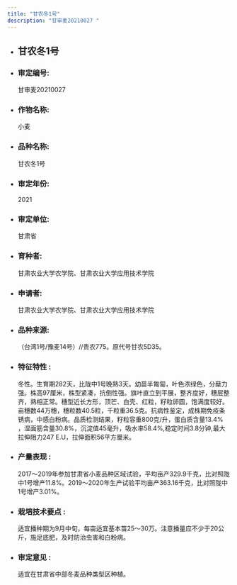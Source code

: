 ```yaml
---
title: "甘农冬1号"
description: "甘审麦20210027 "
---
```

* ## 甘农冬1号
* ###  审定编号:  
   甘审麦20210027 

*  ### 作物名称:  
   小麦

*   ###  品种名称: 
    甘农冬1号

*   ### 审定年份: 
    2021

*   ### 审定单位:  
    甘肃省

*   ### 育种者:  
    甘肃农业大学农学院、甘肃农业大学应用技术学院

*   ### 申请者:  
    甘肃农业大学农学院、甘肃农业大学应用技术学院

*   ### 品种来源:  
    （台湾1号/豫麦14号）//贵农775。原代号甘农5D35。 

*   ### 特征特性 : 
    冬性。生育期282天，比陇中1号晚熟3天。幼苗半匍匐，叶色浓绿色，分蘖力强。株高97厘米，株型紧凑，抗倒性强。旗叶直立到平展，整齐度好，穗层整齐，熟相正常。穗型近长方形，顶芒、白壳、红粒，籽粒卵圆，饱满度较好。亩穗数44万穗，穗粒数40.5粒，千粒重36.5克。抗病性鉴定，成株期免疫条锈病，中感白粉病。品质检测结果，籽粒容重800克/升，蛋白质含量13.4% ，湿面筋含量30.8%，沉淀值45毫升，吸水率58.4%,稳定时间3.8分钟,最大拉伸阻力247 E.U，拉伸面积56平方厘米。

*   ### 产量表现 : 
    2017～2019年参加甘肃省小麦品种区域试验，平均亩产329.9千克，比对照陇中1号增产11.8%。2019～2020年生产试验平均亩产363.16千克，比对照陇中1号增产3.01%。

*   ### 栽培技术要点 : 
    适宜播种期为9月中旬，每亩适宜基本苗25～30万。注意播量应不少于20公斤，施足底肥，及时防治虫害和白粉病。

*   ### 审定意见 : 
    适宜在甘肃省中部冬麦品种类型区种植。 
